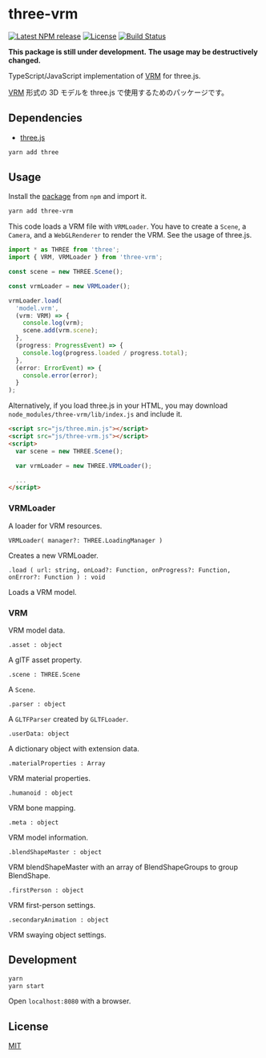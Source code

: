 # three-vrm

[![Latest NPM release][npm-badge]][npm-badge-url]
[![License][license-badge]][license-badge-url]
[![Build Status][travis-ci-badge]][travis-ci-badge-url]

**This package is still under development.**
**The usage may be destructively changed.**

TypeScript/JavaScript implementation of [VRM](https://dwango.github.io/en/vrm/) for three.js.

[VRM](https://dwango.github.io/vrm/) 形式の 3D モデルを three.js で使用するためのパッケージです。

## Dependencies

- [three.js](https://github.com/mrdoob/three.js/)

```sh
yarn add three
```

## Usage

Install the [package][npm-badge-url] from `npm` and import it.

```sh
yarn add three-vrm
```

This code loads a VRM file with `VRMLoader`.
You have to create a `Scene`, a `Camera`, and a `WebGLRenderer` to render the VRM.
See the usage of three.js.

```ts
import * as THREE from 'three';
import { VRM, VRMLoader } from 'three-vrm';

const scene = new THREE.Scene();

const vrmLoader = new VRMLoader();

vrmLoader.load(
  'model.vrm',
  (vrm: VRM) => {
    console.log(vrm);
    scene.add(vrm.scene);
  },
  (progress: ProgressEvent) => {
    console.log(progress.loaded / progress.total);
  },
  (error: ErrorEvent) => {
    console.error(error);
  }
);
```

Alternatively, if you load three.js in your HTML, you may download `node_modules/three-vrm/lib/index.js` and include it.

```html
<script src="js/three.min.js"></script>
<script src="js/three-vrm.js"></script>
<script>
  var scene = new THREE.Scene();

  var vrmLoader = new THREE.VRMLoader();

  ...
</script>
```

### VRMLoader

A loader for VRM resources.

`VRMLoader( manager?: THREE.LoadingManager )`

Creates a new VRMLoader.

`.load ( url: string, onLoad?: Function, onProgress?: Function, onError?: Function ) : void`

Loads a VRM model.

### VRM

VRM model data.

`.asset : object`

A glTF asset property.

`.scene : THREE.Scene`

A `Scene`.

`.parser : object`

A `GLTFParser` created by `GLTFLoader`.

`.userData: object`

A dictionary object with extension data.

`.materialProperties : Array`

VRM material properties.

`.humanoid : object`

VRM bone mapping.

`.meta : object`

VRM model information.

`.blendShapeMaster : object`

VRM blendShapeMaster with an array of BlendShapeGroups to group BlendShape.

`.firstPerson : object`

VRM first-person settings.

`.secondaryAnimation : object`

VRM swaying object settings.

## Development

```sh
yarn
yarn start
```

Open `localhost:8080` with a browser.

## License

[MIT][license-badge-url]

[npm-badge]: https://img.shields.io/npm/v/three-vrm.svg
[npm-badge-url]: https://www.npmjs.com/package/three-vrm
[license-badge]: https://img.shields.io/npm/l/three-vrm.svg
[license-badge-url]: ./LICENSE
[travis-ci-badge]: https://travis-ci.org/rdrgn/three-vrm.svg?branch=master
[travis-ci-badge-url]: https://travis-ci.org/rdrgn/three-vrm
